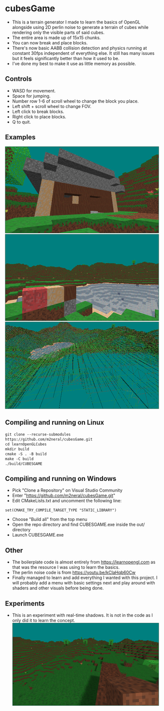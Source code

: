 # cubesGame
* This is a terrain generator I made to learn the basics of OpenGL alongside using 2D perlin noise to generate a terrain of cubes while rendering only the visible parts of said cubes.
* The entire area is made up of 15x15 chunks.
* You can now break and place blocks.
* There's now basic AABB collision detection and physics running at constant 30fps independent of everything else. It still has many issues but it feels significantly better than how it used to be.
* I've done my best to make it use as little memory as possible.
## Controls
* WASD for movement.
* Space for jumping.
* Number row 1-6 of scroll wheel to change the block you place.
* Left shift + scroll wheel to change FOV.
* Left click to break blocks.
* Right click to place blocks.
* Q to quit.
## Examples
![example1](./example1.png)
![example2](./example2.png)
![example3](./example3.png)
## Compiling and running on Linux
```
git clone --recurse-submodules https://github.com/m2neral/cubesGame.git
cd learnOpenGLCubes
mkdir build
cmake -S . -B build
make -C build
./build/CUBESGAME
```
## Compiling and running on Windows
* Pick "Clone a Repository" on Visual Studio Community
* Enter "https://github.com/m2neral/cubesGame.git"
* Edit CMakeLists.txt and uncomment the following line:
```
set(CMAKE_TRY_COMPILE_TARGET_TYPE "STATIC_LIBRARY")
```
* Choose "Build all" from the top menu
* Open the repo directory and find CUBESGAME.exe inside the out/ directory
* Launch CUBESGAME.exe
## Other
* The boilerplate code is almost entirely from https://learnopengl.com as that was the resource I was using to learn the basics.
* The perlin noise code is from https://youtu.be/kCIaHqb60Cw
* Finally managed to learn and add everything I wanted with this project. I will probably add a menu with basic settings next and play around with shaders and other visuals before being done.
## Experiments
* This is an experiment with real-time shadows. It is not in the code as I only did it to learn the concept.
![experiment_shadow](./experiment_shadow.png)
